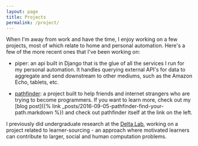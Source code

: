 ```yaml
---
layout: page
title: Projects
permalink: /project/
---
```


When I'm away from work and have the time, I enjoy working on a few projects, most of which relate to home and personal automation. Here's a few of the more recent ones that I've been working on:

- piper: an api built in Django that is the glue of all the services I run for my personal automation. It handles querying external API's for data to aggregate and send downstream to other mediums, such as the Amazon Echo, tablets, etc.

- [pathfinder][pathfinder]: a project built to help friends and internet
  strangers who are trying to become programmers. If you want to learn more,
  check out my [blog post]({% link _posts/2016-09-05-pathfinder-find-your-path.markdown %}) 
  and check out pathfinder itself at the link on the left.

I previously did undergraduate research at the [Delta Lab][delta-lab], working on a project related to learner-sourcing - an approach where motivated learners can contribute to larger, social and human computation problems.


[delta-lab]: http://delta.northwestern.edu/
[pathfinder]: http://pathfinding.space
